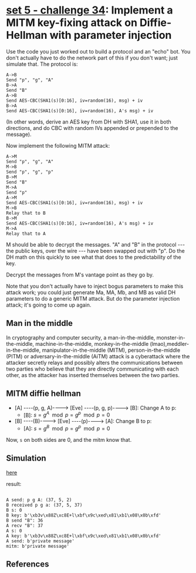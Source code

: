 # **[set 5 - challenge 34](https://cryptopals.com/sets/5/challenges/34): Implement a MITM key-fixing attack on Diffie-Hellman with parameter injection**

Use the code you just worked out to build a protocol and an "echo" bot. You don't actually have to do the network part of this if you don't want; just simulate that. The protocol is:

```text
A->B
Send "p", "g", "A"
B->A
Send "B"
A->B
Send AES-CBC(SHA1(s)[0:16], iv=random(16), msg) + iv
B->A
Send AES-CBC(SHA1(s)[0:16], iv=random(16), A's msg) + iv
```

(In other words, derive an AES key from DH with SHA1, use it in both directions, and do CBC with random IVs appended or prepended to the message).

Now implement the following MITM attack:

```text
A->M
Send "p", "g", "A"
M->B
Send "p", "g", "p"
B->M
Send "B"
M->A
Send "p"
A->M
Send AES-CBC(SHA1(s)[0:16], iv=random(16), msg) + iv
M->B
Relay that to B
B->M
Send AES-CBC(SHA1(s)[0:16], iv=random(16), A's msg) + iv
M->A
Relay that to A
```

M should be able to decrypt the messages. "A" and "B" in the protocol --- the public keys, over the wire --- have been swapped out with "p". Do the DH math on this quickly to see what that does to the predictability of the key.

Decrypt the messages from M's vantage point as they go by.

Note that you don't actually have to inject bogus parameters to make this attack work; you could just generate Ma, MA, Mb, and MB as valid DH parameters to do a generic MITM attack. But do the parameter injection attack; it's going to come up again.

## Man in the middle

In cryptography and computer security, a man-in-the-middle, monster-in-the-middle, machine-in-the-middle, monkey-in-the-middle (lmao),meddler-in-the-middle, manipulator-in-the-middle (MITM), person-in-the-middle (PITM) or adversary-in-the-middle (AiTM) attack is a cyberattack where the attacker secretly relays and possibly alters the communications between two parties who believe that they are directly communicating with each other, as the attacker has inserted themselves between the two parties.

## MITM diffie hellman

- [A] ----(p, g, A)----> [Eve] ----(p, g, p)----> [B]: Change A to p:
  - [B]: $s = g^A \mod p = g^p \mod p = 0$
- [B] ----(B)----> [Eve] ----(p)----> [A]: Change B to p:
  - [A]: $s = g^B \mod p = g^p \mod p = 0$

Now, `s` on both sides are 0, and the mitm know that.

## Simulation

[here](./challenge34.py)

result:

```text

A send: p g A: (37, 5, 2)
B received p g a: (37, 5, 37)
B s: 0
B key: b'\xb3v\x88Z\xc8E+l\xbf\x9c\xed\x81\xb1\x08\x0b\xfd'
B send "B": 36
A recv "B": 37
A s: 0
A key: b'\xb3v\x88Z\xc8E+l\xbf\x9c\xed\x81\xb1\x08\x0b\xfd'
A send: b'private message'
mitm: b'private message'

```

## References
